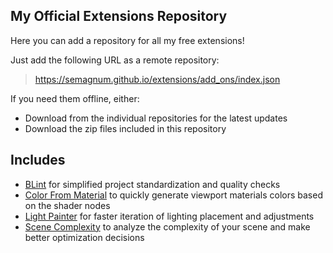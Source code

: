 ## My Official Extensions Repository

Here you can add a repository for all my free extensions!

Just add the following URL as a remote repository:

> https://semagnum.github.io/extensions/add_ons/index.json

If you need them offline, either:
- Download from the individual repositories for the latest updates
- Download the zip files included in this repository

## Includes

- [BLint](https://github.com/semagnum/blint)
  for simplified project standardization and quality checks
- [Color From Material](https://github.com/semagnum/Material_Color_From_Nodes)
  to quickly generate viewport materials colors based on the shader nodes
- [Light Painter](https://projects.blender.org/SMagnusson/light-painter)
  for faster iteration of lighting placement and adjustments
- [Scene Complexity](https://github.com/semagnum/blender-scene-complexity)
  to analyze the complexity of your scene and make better optimization decisions